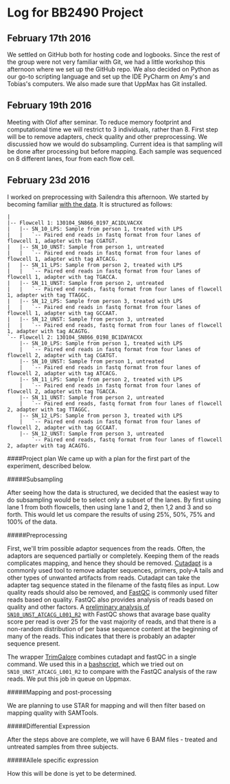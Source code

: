 # Log for BB2490 Project

## February 17th 2016
We settled on GitHub both for hosting code and logbooks. Since the rest of the group were not very familiar with Git, we had a little workshop this afternoon where we set up the GitHub repo. We also decided on Python as our go-to scripting language and set up the IDE PyCharm on Amy's and Tobias's computers. We also made sure that UppMax has Git installed. 

## February 19th 2016
Meeting with Olof after seminar. 
To reduce memory footprint and computational time we will restrict to 3 individuals, rather than 8.
First step will be to remove adapters, check quality and other preprocessing. 
We discussied how we would do subsampling. Current idea is that sampling will be done after processing but before mapping.
Each sample was sequenced on 8 different lanes, four from each flow cell.

## February 23d 2016
I worked on preprocessing with Sailendra this afternoon. We started by becoming familiar [with the data](https://github.com/aerugo/BB2490-RNASeq-Project/wiki/Overview-of-data). It is structured as follows:

```
|
|-- Flowcell 1: 130104_SN866_0197_AC1DLVACXX
|   |-- SN_10_LPS: Sample from person 1, treated with LPS
|   |   `-- Paired end reads in fastq format from four lanes of flowcell 1, adapter with tag CGATGT.
|   |-- SN_10_UNST: Sample from person 1, untreated
|   |   `-- Paired end reads in fastq format from four lanes of flowcell 1, adapter with tag ATCACG.
|   |-- SN_11_LPS: Sample from person 2, treated with LPS
|   |   `-- Paired end reads in fastq format from four lanes of flowcell 1, adapter with tag TGACCA.
|   |-- SN_11_UNST: Sample from person 2, untreated
|   |   `-- Paired end reads, fastq format from four lanes of flowcell 1, adapter with tag TTAGGC.
|   |-- SN_12_LPS: Sample from person 3, treated with LPS
|   |   `-- Paired end reads in fastq format from four lanes of flowcell 1, adapter with tag GCCAAT.
|   |-- SN_12_UNST: Sample from person 3, untreated
|   |   `-- Paired end reads, fastq format from four lanes of flowcell 1, adapter with tag ACAGTG.
`-- Flowcell 2: 130104_SN866_0198_BC1DAYACXX
    |-- SN_10_LPS: Sample from person 1, treated with LPS
    |   `-- Paired end reads in fastq format from four lanes of flowcell 2, adapter with tag CGATGT.
    |-- SN_10_UNST: Sample from person 1, untreated
    |   `-- Paired end reads in fastq format from four lanes of flowcell 2, adapter with tag ATCACG.
    |-- SN_11_LPS: Sample from person 2, treated with LPS
    |   `-- Paired end reads in fastq format from four lanes of flowcell 2, adapter with tag TGACCA.
    |-- SN_11_UNST: Sample from person 2, untreated
    |   `-- Paired end reads, fastq format from four lanes of flowcell 2, adapter with tag TTAGGC.
    |-- SN_12_LPS: Sample from person 3, treated with LPS
    |   `-- Paired end reads in fastq format from four lanes of flowcell 2, adapter with tag GCCAAT.
    |-- SN_12_UNST: Sample from person 3, untreated
        `-- Paired end reads, fastq format from four lanes of flowcell 2, adapter with tag ACAGTG.
```

####Project plan
We came up with a plan for the first part of the experiment, described below.

#####Subsampling

After seeing how the data is structured, we decided that the easiest way to do subsampling would be to select only a subset of the lanes. By first using lane 1 from both flowcells, then using lane 1 and 2, then 1,2 and 3 and so forth. This would let us compare the results of using 25%, 50%, 75% and 100% of the data.

#####Preprocessing

First, we'll trim possible adaptor sequences from the reads. Often, the adaptors are sequenced partially or completely. Keeping them of the reads complicates mapping, and hence they should be removed. [Cutadapt](https://cutadapt.readthedocs.org/en/stable/) is a commonly used tool to remove adapter sequences, primers, poly-A tails and other types of unwanted artifacts from reads. Cutadapt can take the adapter tag sequence stated in the filename of the fastq files as input. Low quality reads should also be removed, and [FastQC](http://www.bioinformatics.babraham.ac.uk/projects/fastqc/) is commonly used filter reads based on quality. FastQC also provides analysis of reads based on quality and other factors. A [preliminary analysis of `SN10_UNST_ATCACG_L001_R2`](https://cdn.rawgit.com/aerugo/BB2490-RNASeq-Project/master/results/2016-02-23/20160223-SN10_UNST_ATCACG_L001_R2-fastqresult.html) with FastQC shows that avarage base quality score per read is over 25 for the vast majority of reads, and that there is a non-random distribution of per base sequence content at the beginning of many of the reads. This indicates that there is probably an adapter sequence present. 

The wrapper [TrimGalore](http://www.bioinformatics.babraham.ac.uk/projects/trim_galore/) combines cutadapt and fastQC in a single command. We used this in a [bashscript](https://github.com/aerugo/BB2490-RNASeq-Project/blob/master/src/trimming.sh), which we tried out on `SN10_UNST_ATCACG_L001_R2` to compare with the FastQC analysis of the raw reads. We put this job in queue on Uppmax.

#####Mapping and post-processing

We are planning to use STAR for mapping and will then filter based on mapping quality with SAMTools.

#####Differential Expression

After the steps above are complete, we will have 6 BAM files - treated and untreated samples from three subjects.

#####Allele specific expression

How this will be done is yet to be determined.
